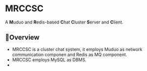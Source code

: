 # MRCCSC
A **M**uduo and **R**edis-based **C**hat **C**luster **S**erver and **C**lient.

## :memo:Overview
- MRCCSC is a cluster chat system, it employs Muduo as network communication componen and Redis as MQ component. 
- MRCCSC employs MySQL as DBMS.
- 
